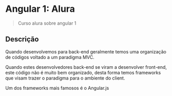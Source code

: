 # Angular 1: Alura

> Curso alura sobre angular 1

## Descrição

Quando desenvolvemos para back-end geralmente temos uma organização de códigos voltado a um paradigma MVC.

Quando estes desenvolvedores back-end se viram a desenvolver front-end, este código não é muito bem organizado, desta forma temos frameworks que visam trazer o paradigma para o ambiente do client.

Um dos frameworks mais famosos é o Angular.js

